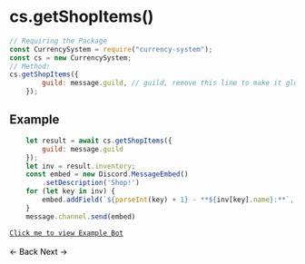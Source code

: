 # cs.getShopItems()
```js
// Requiring the Package
const CurrencySystem = require("currency-system");
const cs = new CurrencySystem;
// Method:
cs.getShopItems({
        guild: message.guild, // guild, remove this line to make it global
    });
```
## Example
```js
    let result = await cs.getShopItems({
        guild: message.guild
    });
    let inv = result.inventory;
    const embed = new Discord.MessageEmbed()
        .setDescription('Shop!')
    for (let key in inv) {
        embed.addField(`${parseInt(key) + 1} - **${inv[key].name}:**`, `Price: ${inv[key].price}`)
    }
    message.channel.send(embed)
```
[`Click me to view Example Bot`](https://github.com/BIntelligent/currency-system/tree/main/ExampleBot) <br><br>
<a href="https://bintelligent.github.io/currency-system/examples/getUserItems" class="button"><- Back</a>
<a href="https://bintelligent.github.io/currency-system/examples/addItem" class="button">Next -></a> <br><br><br>
<style>
.button {
    -webkit-appearance: button;
    -moz-appearance: button;
    appearance: button;
    text-align: center;
    text-decoration: none;
    color: initial;
}
 </style>
